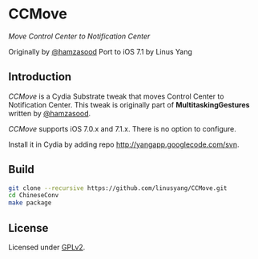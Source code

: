 # CCMove
_Move Control Center to Notification Center_

Originally by [@hamzasood](https://github.com/hamzasood)
Port to iOS 7.1 by Linus Yang

## Introduction
*CCMove* is a Cydia Substrate tweak that moves Control Center to Notification Center. This tweak is originally part of **MultitaskingGestures** written by [@hamzasood](https://github.com/hamzasood/MultitaskingGestures).

*CCMove* supports iOS 7.0.x and 7.1.x. There is no option to configure.

Install it in Cydia by adding repo http://yangapp.googlecode.com/svn.

## Build
```bash
git clone --recursive https://github.com/linusyang/CCMove.git
cd ChineseConv
make package
```

## License
Licensed under [GPLv2](http://www.gnu.org/licenses/gpl-2.0.html).
